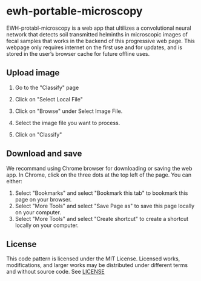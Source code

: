 # ewh-portable-microscopy

EWH-protabl-microscopy is a web app that ultilizes a convolutional neural network that detects soil transmitted helminths in microscopic images of fecal samples that works in the backend of this progressive web page. This webpage only requires internet on the first use and for updates, and is stored in the user’s browser cache for future offline uses.

## Upload image

1. Go to the "Classify" page

2. Click on "Select Local File"

3. Click on "Browse" under Select Image File.

4. Select the image file you want to process.

5. Click on "Classify"

## Download and save

We recommand using Chrome browser for downloading or saving the web app. In Chrome, click on the three dots at the top left of the page. You can either:
1. Select "Bookmarks" and select "Bookmark this tab" to bookmark this page on your browser.
2. Select "More Tools" and select "Save Page as" to save this page locally on your computer.
3. Select "More Tools" and select "Create shortcut" to create a shortcut locally on your computer.


## License

This code pattern is licensed under the MIT License. Licensed works, modifications, and larger works may be distributed under different terms and without source code. See [LICENSE](LICENSE.txt)